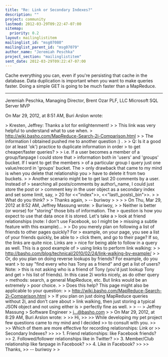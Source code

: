 ```yaml
---
title: "Re: Link or Secondary Indexes?"
description: ""
project: community
lastmod: 2012-03-29T09:22:47-07:00
sitemap:
  priority: 0.2
layout: mailinglistitem
mailinglist_id: "msg07080"
mailinglist_parent_id: "msg07079"
author_name: "Jeremiah Peschka"
project_section: "mailinglistitem"
sent_date: 2012-03-29T09:22:47-07:00
---
```



Cache everything you can, even if you're persisting that cache in the database. 
Data duplication is important when you want to make queries faster. Doing a 
simple GET is going to be much faster than a MapReduce.

---
Jeremiah Peschka, Managing Director, Brent Ozar PLF, LLC
Microsoft SQL Server MVP

On Mar 29, 2012, at 8:51 AM, Buri Arslon  wrote:

&gt; Kresten, Jeffrey: Thanks a lot for enlightenment!
&gt; 
&gt; This link was very helpful to understand what to use when.
&gt; http://wiki.basho.com/MapReduce-Search-2i-Comparison.html 
&gt; 
&gt; The information I obtained pushed me to another question :) . 
&gt; 
&gt; Q: Is it a good (or at least 'ok') practice to duplicate information in order 
&gt; to get cheaper/faster queries? 
&gt; 
&gt; i.e. If a user becomes a member of a group/fanpage I could store that 
&gt; information both in 'users' and 'groups' bucket. If I want to get the members 
&gt; of a particular group I query just one value/record in 'groups' bucket. The 
&gt; only drawback that came to my mind is when you delete that relationship you 
&gt; have to delete it from two buckets.
&gt; 
&gt; Another scenario might be to get last 20 comments by a user. Instead of 
&gt; searching all posts/comments by author\\_name, I could just store the post or 
&gt; comment key in the user object as a secondary index and set some limit, say, 
&gt; 20 for &lt;&lt;"index"&gt;&gt;, &lt;&lt;"last\\_posts\\_bin"&gt;&gt;.
&gt; 
&gt; What do you think?
&gt; 
&gt; Thanks again,
&gt; -- buriwoy
&gt; 
&gt; 
&gt; 
&gt; On Thu, Mar 29, 2012 at 8:52 AM, Jeffrey Massung  wrote:
&gt; Buriwoy,
&gt; 
&gt; Neither is better (or worse) for "storing" those bits of information. The 
&gt; question is how you expect to use that data once it is stored. Let's take a 
&gt; look at friend relationships (note: I don't use Facebook, so I might be 
&gt; missing a subtle feature with this example)...
&gt; 
&gt; Do you merely plan on following a list of friends to other pages quickly? For 
&gt; example, on your page, you see a list of your friends quickly, be able to 
&gt; click them, and go to their page? If so, the links are quite nice. Links are 
&gt; nice for being able to follow in a query as well. This is a good example of 
&gt; using links to perform link walking:
&gt; 
&gt; http://basho.com/blog/technical/2010/02/24/link-walking-by-example/
&gt; 
&gt; Or, do you plan on doing reverse lookups by friends? For example, do you want 
&gt; to say "find every who has Tony as a friend" and get a list of users? Note: 
&gt; this is not asking who is a friend of Tony (you'd just lookup Tony and get 
&gt; his list of friends). In this case 2i works nicely, as do other query 
&gt; methods: search, a general MapReduce, etc. But links would be an extremely 
&gt; poor choice.
&gt; 
&gt; Does this help? This page might also be applicable to your question:
&gt; 
&gt; http://wiki.basho.com/MapReduce-Search-2i-Comparison.html
&gt; 
&gt; If you plan on just doing MapReduce queries without 2i, and don't care about 
&gt; link walking, then just storing a typical JSON object and not using either is 
&gt; perfectly fine as well.
&gt; 
&gt; --
&gt; Jeffrey Massung
&gt; Software Engineer
&gt; j...@basho.com
&gt; 
&gt; On Mar 29, 2012, at 8:29 AM, Buri Arslon wrote:
&gt; 
&gt;&gt; Hi,
&gt;&gt; 
&gt;&gt; While developing my pet project few questions came to my mind and I decided 
&gt;&gt; to consult with you.
&gt;&gt; 
&gt;&gt; Which of them are more effective for recording relationships: Link or 
&gt;&gt; Secondary Indexes?
&gt;&gt; 
&gt;&gt; 1. Friend relationships: like Facebook friends?
&gt;&gt; 2. Followed/follower relationships like in Twitter?
&gt;&gt; 3. Member/Club relationship like fanpage in Facebook?
&gt;&gt; 4. Like in Facebook?
&gt;&gt; 
&gt;&gt; Thanks,
&gt;&gt; -- buriwoy
&gt; 
&gt; 
